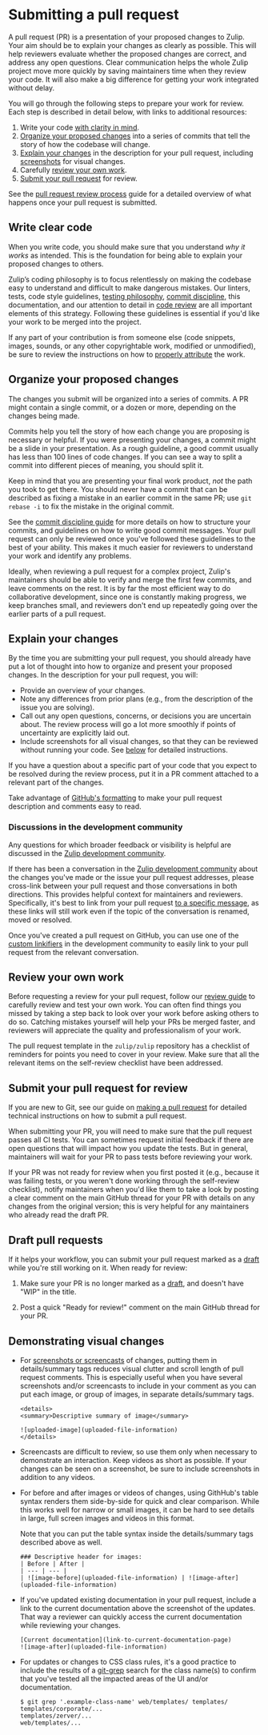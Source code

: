 # Submitting a pull request

A pull request (PR) is a presentation of your proposed changes to Zulip. Your aim
should be to explain your changes as clearly as possible. This will help
reviewers evaluate whether the proposed changes are correct, and address any
open questions. Clear communication helps the whole Zulip project move more
quickly by saving maintainers time when they review your code. It will also make
a big difference for getting your work integrated without delay.

You will go through the following steps to prepare your work for review. Each
step is described in detail below, with links to additional resources:

1. Write your code [with clarity in mind](#write-clear-code).
1. [Organize your proposed changes](#organize-your-proposed-changes) into a
   series of commits that tell the story of how the codebase will change.
1. [Explain your changes](#explain-your-changes) in the description for your
   pull request, including [screenshots](#demonstrating-visual-changes) for
   visual changes.
1. Carefully [review your own work](#review-your-own-work).
1. [Submit your pull request](#submit-your-pull-request-for-review) for review.

See the [pull request review process](../contributing/review-process.md) guide
for a detailed overview of what happens once your pull request is submitted.

## Write clear code

When you write code, you should make sure that you understand _why it works_ as
intended. This is the foundation for being able to explain your proposed changes
to others.

Zulip’s coding philosophy is to focus relentlessly on making the codebase easy
to understand and difficult to make dangerous mistakes. Our linters, tests, code
style guidelines, [testing philosophy](../testing/philosophy.md), [commit
discipline](../contributing/commit-discipline.md), this documentation, and our
attention to detail in [code review](../contributing/review-process.md) are all
important elements of this strategy. Following these guidelines is essential if
you'd like your work to be merged into the project.

If any part of your contribution is from someone else (code snippets, images,
sounds, or any other copyrightable work, modified or unmodified), be sure to
review the instructions on how to [properly attribute](./licensing.md) the work.

## Organize your proposed changes

The changes you submit will be organized into a series of commits. A PR might
contain a single commit, or a dozen or more, depending on the changes being
made.

Commits help you tell the story of how each change you are proposing is
necessary or helpful. If you were presenting your changes, a commit might be a
slide in your presentation. As a rough guideline, a good commit usually has less
than 100 lines of code changes. If you can see a way to split a commit into
different pieces of meaning, you should split it.

Keep in mind that you are presenting your final work product, _not_ the path you
took to get there. You should never have a commit that can be described as
fixing a mistake in an earlier commit in the same PR; use `git rebase -i` to fix
the mistake in the original commit.

See the [commit discipline guide](../contributing/commit-discipline.md) for more
details on how to structure your commits, and guidelines on how to write good
commit messages. Your pull request can only be reviewed once you've followed
these guidelines to the best of your ability. This makes it much easier for
reviewers to understand your work and identify any problems.

Ideally, when reviewing a pull request for a complex project, Zulip's
maintainers should be able to verify and merge the first few commits, and leave
comments on the rest. It is by far the most efficient way to do collaborative
development, since one is constantly making progress, we keep branches small,
and reviewers don't end up repeatedly going over the earlier parts of a pull
request.

## Explain your changes

By the time you are submitting your pull request, you should already have put a
lot of thought into how to organize and present your proposed changes. In the
description for your pull request, you will:

- Provide an overview of your changes.
- Note any differences from prior plans (e.g., from the description of the issue you
  are solving).
- Call out any open questions, concerns, or decisions you are uncertain about.
  The review process will go a lot more smoothly if points of uncertainty are
  explicitly laid out.
- Include screenshots for all visual changes, so that they can be reviewed
  without running your code. See [below](#demonstrating-visual-changes) for
  detailed instructions.

If you have a question about a specific part of your code that you expect to be
resolved during the review process, put it in a PR comment attached to a
relevant part of the changes.

Take advantage of [GitHub's formatting][github-syntax] to make your pull request
description and comments easy to read.

### Discussions in the development community

Any questions for which broader feedback or visibility is helpful are discussed
in the [Zulip development community](https://zulip.com/development-community/).

If there has been a conversation in the [Zulip development
community][zulip-dev-community] about the changes you've made or the issue your
pull request addresses, please cross-link between your pull request and those
conversations in both directions. This provides helpful context for maintainers
and reviewers. Specifically, it's best to link from your pull request [to a
specific message][link-to-message], as these links will still work even if the
topic of the conversation is renamed, moved or resolved.

Once you've created a pull request on GitHub, you can use one of the [custom
linkifiers][dev-community-linkifiers] in the development community to easily
link to your pull request from the relevant conversation.

## Review your own work

Before requesting a review for your pull request, follow our [review
guide](./code-reviewing.md#reviewing-your-own-code) to carefully review and test
your own work. You can often find things you missed by taking a step back to
look over your work before asking others to do so. Catching mistakes yourself
will help your PRs be merged faster, and reviewers will appreciate the quality
and professionalism of your work.

The pull request template in the `zulip/zulip` repository has a checklist of
reminders for points you need to cover in your review. Make sure that all the
relevant items on the self-review checklist have been addressed.

## Submit your pull request for review

If you are new to Git, see our guide on [making a pull
request](../git/pull-requests.md) for detailed technical instructions on how to
submit a pull request.

When submitting your PR, you will need to make sure that the pull request passes
all CI tests. You can sometimes request initial feedback if there are open
questions that will impact how you update the tests. But in general,
maintainers will wait for your PR to pass tests before reviewing your work.

If your PR was not ready for review when you first posted it (e.g., because it
was failing tests, or you weren't done working through the self-review
checklist), notify maintainers when you'd like them to take a look by posting a
clear comment on the main GitHub thread for your PR with details on any changes
from the original version; this is very helpful for any maintainers who already
read the draft PR.

## Draft pull requests

If it helps your workflow, you can submit your pull request marked as
a [draft][github-help-draft-pr] while you're still working on it. When ready for
review:

1. Make sure your PR is no longer marked as a [draft][github-help-draft-pr], and
   doesn't have "WIP" in the title.

1. Post a quick "Ready for review!" comment on the main GitHub thread for your
   PR.

[github-help-draft-pr]: https://docs.github.com/en/pull-requests/collaborating-with-pull-requests/proposing-changes-to-your-work-with-pull-requests/about-pull-requests#draft-pull-requests

## Demonstrating visual changes

- For [screenshots or screencasts][screenshots-gifs] of changes,
  putting them in details/summary tags reduces visual clutter
  and scroll length of pull request comments. This is especially
  useful when you have several screenshots and/or screencasts to
  include in your comment as you can put each image, or group of
  images, in separate details/summary tags.

  ```
  <details>
  <summary>Descriptive summary of image</summary>

  ![uploaded-image](uploaded-file-information)
  </details>
  ```

- Screencasts are difficult to review, so use them only when necessary to
  demonstrate an interaction. Keep videos as short as possible. If your changes
  can be seen on a screenshot, be sure to include screenshots in addition to any
  videos.

- For before and after images or videos of changes, using GithHub's table
  syntax renders them side-by-side for quick and clear comparison.
  While this works well for narrow or small images, it can be hard to
  see details in large, full screen images and videos in this format.

  Note that you can put the table syntax inside the details/summary
  tags described above as well.

  ```
  ### Descriptive header for images:
  | Before | After |
  | --- | --- |
  | ![image-before](uploaded-file-information) | ![image-after](uploaded-file-information)
  ```

- If you've updated existing documentation in your pull request,
  include a link to the current documentation above the screenshot
  of the updates. That way a reviewer can quickly access the current
  documentation while reviewing your changes.

  ```
  [Current documentation](link-to-current-documentation-page)
  ![image-after](uploaded-file-information)
  ```

- For updates or changes to CSS class rules, it's a good practice
  to include the results of a [git-grep][git-grep] search for
  the class name(s) to confirm that you've tested all the impacted
  areas of the UI and/or documentation.

  ```console
  $ git grep '.example-class-name' web/templates/ templates/
  templates/corporate/...
  templates/zerver/...
  web/templates/...
  ```

[github-syntax]: https://docs.github.com/en/get-started/writing-on-github/getting-started-with-writing-and-formatting-on-github/basic-writing-and-formatting-syntax
[git-grep]: https://git-scm.com/docs/git-grep
[screenshots-gifs]: ../tutorials/screenshot-and-gif-software.md
[zulip-dev-community]: https://chat.zulip.org
[link-to-message]: https://zulip.com/help/link-to-a-message-or-conversation#get-a-link-to-a-specific-message
[dev-community-linkifiers]: https://zulip.com/development-community/#linking-to-github-issues-and-pull-requests
